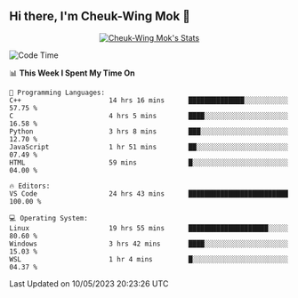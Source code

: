 ## Hi there, I'm Cheuk-Wing Mok 👋

<!--
**mozro0327/mozro0327** is a ✨ _special_ ✨ repository because its `README.md` (this file) appears on your GitHub profile.

Here are some ideas to get you started:

- 🔭 I’m currently working on ...
- 🌱 I’m currently learning ...
- 👯 I’m looking to collaborate on ...
- 🤔 I’m looking for help with ...
- 💬 Ask me about ...
- 📫 How to reach me: ...
- 😄 Pronouns: ...
- ⚡ Fun fact: ...
-->

<p align="center">
  <a href="https://github.com/mozro0327" class="rich-diff-level-one">
    <img src="https://github-readme-stats.vercel.app/api?username=mozro0327&title_color=333&text_color=777" alt="Cheuk-Wing Mok's Stats" >
    <!-- &hide=issues
    <img src="https://github-readme-stats.vercel.app/api?username=mozro0327&hide=issues&title_color=333&text_color=777" alt="Cheuk-Wing Mok's Stats" >
    -->
  </a>
</p>

<!--START_SECTION:waka-->
![Code Time](http://img.shields.io/badge/Code%20Time-1%2C518%20hrs%2059%20mins-blue)

📊 **This Week I Spent My Time On** 

```text
💬 Programming Languages: 
C++                      14 hrs 16 mins      ██████████████░░░░░░░░░░░   57.75 % 
C                        4 hrs 5 mins        ████░░░░░░░░░░░░░░░░░░░░░   16.58 % 
Python                   3 hrs 8 mins        ███░░░░░░░░░░░░░░░░░░░░░░   12.70 % 
JavaScript               1 hr 51 mins        ██░░░░░░░░░░░░░░░░░░░░░░░   07.49 % 
HTML                     59 mins             █░░░░░░░░░░░░░░░░░░░░░░░░   04.00 % 

🔥 Editors: 
VS Code                  24 hrs 43 mins      █████████████████████████   100.00 % 

💻 Operating System: 
Linux                    19 hrs 55 mins      ████████████████████░░░░░   80.60 % 
Windows                  3 hrs 42 mins       ████░░░░░░░░░░░░░░░░░░░░░   15.03 % 
WSL                      1 hr 4 mins         █░░░░░░░░░░░░░░░░░░░░░░░░   04.37 % 
```


 Last Updated on 10/05/2023 20:23:26 UTC
<!--END_SECTION:waka-->
